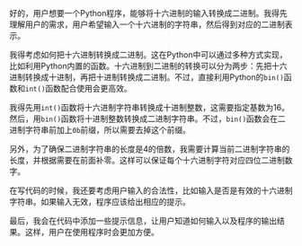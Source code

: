好的，用户想要一个Python程序，能够将十六进制的输入转换成二进制。我得先理解用户的需求，用户希望输入一个十六进制的字符串，然后得到对应的二进制表示。

我得考虑如何把十六进制转换成二进制。这在Python中可以通过多种方式实现，比如利用Python内置的函数。十六进制到二进制的转换可以分为两步：先把十六进制转换成十进制，再把十进制转换成二进制。不过，直接利用Python的`bin()`函数和`int()`函数配合使用会更高效。

我得先用`int()`函数将十六进制字符串转换成十进制整数，这需要指定基数为16。然后，用`bin()`函数将十进制整数转换成二进制字符串。不过，`bin()`函数会在二进制字符串前加上`0b`前缀，所以需要去掉这个前缀。

另外，为了确保二进制字符串的长度是4的倍数，我需要计算当前二进制字符串的长度，并根据需要在前面补零。这样可以保证每个十六进制字符对应四位二进制数字。

在写代码的时候，我还要考虑用户输入的合法性，比如输入是否是有效的十六进制字符串。如果输入无效，程序应该给出相应的提示。

最后，我会在代码中添加一些提示信息，让用户知道如何输入以及程序的输出结果。这样，用户在使用程序时会更加方便。